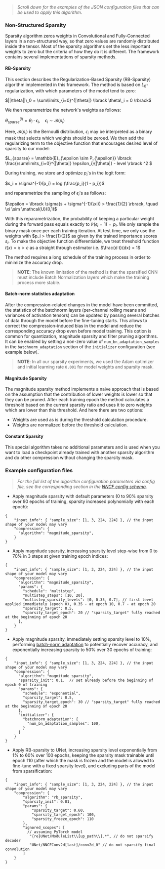 
>_Scroll down for the examples of the JSON configuration files that can be used to apply this algorithm_.

### Non-Structured Sparsity
Sparsity algorithm zeros weights in Convolutional and Fully-Connected layers in a non-structured way,
so that zero values are randomly distributed inside the tensor. Most of the sparsity algorithms set the less important weights to zero but the criteria of how they do it is different. The framework contains several implementations of sparsity methods.

#### RB-Sparsity

This section describes the Regularization-Based Sparsity (RB-Sparsity) algorithm implemented in this framework. The method is based on $L_0$-regularization, with which parameters of the model tend to zero:

$||\theta||\_0 = \sum\limits_{i=0}^{|\theta|} \lbrack \theta\_i = 0 \rbrack$

We then reparametrize the network's weights as follows:

$\theta_{sparse}^{(i)} = \theta_i \cdot \epsilon_i, \quad \epsilon_i \sim \mathcal{B}(p_i)$

Here, $\mathcal{B}(p_i)$ is the Bernoulli distribution, $\epsilon_i$ may be interpreted as a binary mask that selects which weights should be zeroed. We then add the regularizing term to the objective function that encourages desired level of sparsity to our model:

$L_{sparse} = \mathbb{E}\_{\epsilon \sim P_{\epsilon}} \lbrack \frac{\sum\limits_{i=0}^{|\theta|} \epsilon_i}{|\theta|} - level \rbrack ^2 $

During training, we store and optimize $p_i$'s in the logit form:

$s_i = \sigma^{-1}(p_i) = log (\frac{p_i}{1 - p_i})$

and reparametrize the sampling of $\epsilon_i$'s as follows:

$\epsilon = \lbrack \sigma(s + \sigma^{-1}(\xi)) > \frac{1}{2} \rbrack, \quad \xi \sim \mathcal{U}(0,1)$

With this reparametrization, the probability of keeping a particular weight during the forward pass equals exactly to $\mathbb{P}( \epsilon_i = 1) = p_i$. We only sample the binary mask once per each training iteration. At test time, we only use the weights with $p_i > \frac{1}{2}$ as given by the trained importance scores $s_i$. To make the objective function differentiable, we treat threshold function $t(x) = x > c$ as a straight through estimator i.e. $\frac{d t}{dx} = 1$

The method requires a long schedule of the training process in order to minimize the accuracy drop.

> **NOTE**: The known limitation of the method is that the sparsified CNN must include Batch Normalization layers which make the training process more stable.

#### Batch-norm statistics adaptation

After the compression-related changes in the model have been committed, the statistics of the batchnorm layers
(per-channel rolling means and variances of activation tensors) can be updated by passing several batches of data
through the model before the fine-tuning starts. This allows to correct the compression-induced bias in the model
and reduce the corresponding accuracy drop even before model training. This option is common for quantization, magnitude
sparsity and filter pruning algorithms. It can be enabled by setting a non-zero value of `num_bn_adaptation_samples` in the
`batchnorm_adaptation` section of the `initializer` configuration (see example below).

> **NOTE**: In all our sparsity experiments, we used the Adam optimizer and initial learning rate `0.001` for model weights and sparsity mask.

#### Magnitude Sparsity

The magnitude sparsity method implements a naive approach that is based on the assumption that the contribution of lower weights is lower so that they can be pruned. After each training epoch the method calculates a threshold based on the current sparsity ratio and uses it to zero weights which are lower than this threshold. And here there are two options:
- Weights are used as is during the threshold calculation procedure.
- Weights are normalized before the threshold calculation.


#### Constant Sparsity
This special algorithm takes no additional parameters and is used when you want to load a checkpoint already trained with another sparsity algorithm and do other compression without changing the sparsity mask.

### Example configuration files

>_For the full list of the algorithm configuration parameters via config file, see the corresponding section in the [NNCF config schema](https://openvinotoolkit.github.io/nncf/)_.

- Apply magnitude sparsity with default parameters (0 to 90% sparsity over 90 epochs of training, sparsity increased polynomially with each epoch):

```json5
{
    "input_info": { "sample_size": [1, 3, 224, 224] }, // the input shape of your model may vary
    "compression": {
      "algorithm": "magnitude_sparsity",
    }
}
```

- Apply magnitude sparsity, increasing sparsity level step-wise from 0 to 70% in 3 steps at given training epoch indices:
```json5
{
    "input_info": { "sample_size": [1, 3, 224, 224] }, // the input shape of your model may vary
    "compression": {
      "algorithm": "magnitude_sparsity",
      "params": {
        "schedule": "multistep",
        "multistep_steps": [10, 20],
        "multistep_sparsity_levels": [0, 0.35, 0.7], // first level applied immediately (epoch 0), 0.35 - at epoch 10, 0.7 - at epoch 20
        "sparsity_target": 0.5,
        "sparsity_target_epoch": 20 // "sparsity_target" fully reached at the beginning of epoch 20
      },
    }
}
```

- Apply magnitude sparsity, immediately setting sparsity level to 10%, performing [batch-norm adaptation](./BatchnormAdaptation.md) to potentially recover accuracy, and exponentially increasing sparsity to 50% over 30 epochs of training:
```json5
{
    "input_info": { "sample_size": [1, 3, 224, 224] }, // the input shape of your model may vary
    "compression": {
      "algorithm": "magnitude_sparsity",
      "sparsity_init": 0.1,  // set already before the beginning of epoch 0 of training
      "params": {
        "schedule": "exponential",
        "sparsity_target": 0.5,
        "sparsity_target_epoch": 30 // "sparsity_target" fully reached at the beginning of epoch 20
      },
      "initializer": {
        "batchnorm_adaptation": {
          "num_bn_adaptation_samples": 100,
        }
      }
    }
}
```

- Apply RB-sparsity to UNet, increasing sparsity level exponentially from 1% to 60% over 100 epochs, keeping the sparsity mask trainable until epoch 110 (after which the mask is frozen and the model is allowed to fine-tune with a fixed sparsity level), and excluding parts of the model from sparsification:
```json5
{
    "input_info": { "sample_size": [1, 3, 224, 224] }, // the input shape of your model may vary
    "compression": {
        "algorithm": "rb_sparsity",
        "sparsity_init": 0.01,
        "params": {
            "sparsity_target": 0.60,
            "sparsity_target_epoch": 100,
            "sparsity_freeze_epoch": 110
        },
        "ignored_scopes": [
          // assuming PyTorch model
           "{re}UNet/ModuleList\\[up_path\\].*", // do not sparsify decoder
           "UNet/NNCFConv2d[last]/conv2d_0" // do not sparsify final convolution
        ]
    }
}
```